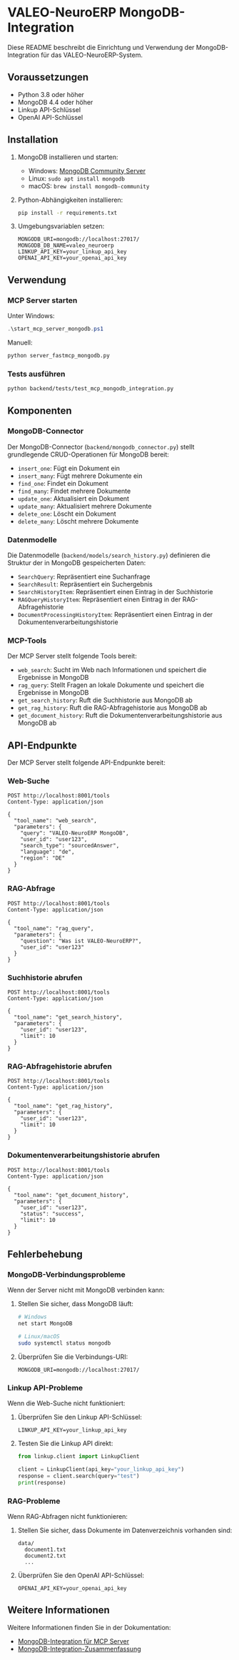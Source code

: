 # VALEO-NeuroERP MongoDB-Integration

Diese README beschreibt die Einrichtung und Verwendung der MongoDB-Integration für das VALEO-NeuroERP-System.

## Voraussetzungen

- Python 3.8 oder höher
- MongoDB 4.4 oder höher
- Linkup API-Schlüssel
- OpenAI API-Schlüssel

## Installation

1. MongoDB installieren und starten:
   - Windows: [MongoDB Community Server](https://www.mongodb.com/try/download/community)
   - Linux: `sudo apt install mongodb`
   - macOS: `brew install mongodb-community`

2. Python-Abhängigkeiten installieren:
   ```bash
   pip install -r requirements.txt
   ```

3. Umgebungsvariablen setzen:
   ```
   MONGODB_URI=mongodb://localhost:27017/
   MONGODB_DB_NAME=valeo_neuroerp
   LINKUP_API_KEY=your_linkup_api_key
   OPENAI_API_KEY=your_openai_api_key
   ```

## Verwendung

### MCP Server starten

Unter Windows:
```powershell
.\start_mcp_server_mongodb.ps1
```

Manuell:
```bash
python server_fastmcp_mongodb.py
```

### Tests ausführen

```bash
python backend/tests/test_mcp_mongodb_integration.py
```

## Komponenten

### MongoDB-Connector

Der MongoDB-Connector (`backend/mongodb_connector.py`) stellt grundlegende CRUD-Operationen für MongoDB bereit:

- `insert_one`: Fügt ein Dokument ein
- `insert_many`: Fügt mehrere Dokumente ein
- `find_one`: Findet ein Dokument
- `find_many`: Findet mehrere Dokumente
- `update_one`: Aktualisiert ein Dokument
- `update_many`: Aktualisiert mehrere Dokumente
- `delete_one`: Löscht ein Dokument
- `delete_many`: Löscht mehrere Dokumente

### Datenmodelle

Die Datenmodelle (`backend/models/search_history.py`) definieren die Struktur der in MongoDB gespeicherten Daten:

- `SearchQuery`: Repräsentiert eine Suchanfrage
- `SearchResult`: Repräsentiert ein Suchergebnis
- `SearchHistoryItem`: Repräsentiert einen Eintrag in der Suchhistorie
- `RAGQueryHistoryItem`: Repräsentiert einen Eintrag in der RAG-Abfragehistorie
- `DocumentProcessingHistoryItem`: Repräsentiert einen Eintrag in der Dokumentenverarbeitungshistorie

### MCP-Tools

Der MCP Server stellt folgende Tools bereit:

- `web_search`: Sucht im Web nach Informationen und speichert die Ergebnisse in MongoDB
- `rag_query`: Stellt Fragen an lokale Dokumente und speichert die Ergebnisse in MongoDB
- `get_search_history`: Ruft die Suchhistorie aus MongoDB ab
- `get_rag_history`: Ruft die RAG-Abfragehistorie aus MongoDB ab
- `get_document_history`: Ruft die Dokumentenverarbeitungshistorie aus MongoDB ab

## API-Endpunkte

Der MCP Server stellt folgende API-Endpunkte bereit:

### Web-Suche

```http
POST http://localhost:8001/tools
Content-Type: application/json

{
  "tool_name": "web_search",
  "parameters": {
    "query": "VALEO-NeuroERP MongoDB",
    "user_id": "user123",
    "search_type": "sourcedAnswer",
    "language": "de",
    "region": "DE"
  }
}
```

### RAG-Abfrage

```http
POST http://localhost:8001/tools
Content-Type: application/json

{
  "tool_name": "rag_query",
  "parameters": {
    "question": "Was ist VALEO-NeuroERP?",
    "user_id": "user123"
  }
}
```

### Suchhistorie abrufen

```http
POST http://localhost:8001/tools
Content-Type: application/json

{
  "tool_name": "get_search_history",
  "parameters": {
    "user_id": "user123",
    "limit": 10
  }
}
```

### RAG-Abfragehistorie abrufen

```http
POST http://localhost:8001/tools
Content-Type: application/json

{
  "tool_name": "get_rag_history",
  "parameters": {
    "user_id": "user123",
    "limit": 10
  }
}
```

### Dokumentenverarbeitungshistorie abrufen

```http
POST http://localhost:8001/tools
Content-Type: application/json

{
  "tool_name": "get_document_history",
  "parameters": {
    "user_id": "user123",
    "status": "success",
    "limit": 10
  }
}
```

## Fehlerbehebung

### MongoDB-Verbindungsprobleme

Wenn der Server nicht mit MongoDB verbinden kann:

1. Stellen Sie sicher, dass MongoDB läuft:
   ```bash
   # Windows
   net start MongoDB
   
   # Linux/macOS
   sudo systemctl status mongodb
   ```

2. Überprüfen Sie die Verbindungs-URI:
   ```
   MONGODB_URI=mongodb://localhost:27017/
   ```

### Linkup API-Probleme

Wenn die Web-Suche nicht funktioniert:

1. Überprüfen Sie den Linkup API-Schlüssel:
   ```
   LINKUP_API_KEY=your_linkup_api_key
   ```

2. Testen Sie die Linkup API direkt:
   ```python
   from linkup.client import LinkupClient
   
   client = LinkupClient(api_key="your_linkup_api_key")
   response = client.search(query="test")
   print(response)
   ```

### RAG-Probleme

Wenn RAG-Abfragen nicht funktionieren:

1. Stellen Sie sicher, dass Dokumente im Datenverzeichnis vorhanden sind:
   ```
   data/
     document1.txt
     document2.txt
     ...
   ```

2. Überprüfen Sie den OpenAI API-Schlüssel:
   ```
   OPENAI_API_KEY=your_openai_api_key
   ```

## Weitere Informationen

Weitere Informationen finden Sie in der Dokumentation:

- [MongoDB-Integration für MCP Server](docs/mongodb_mcp_integration.md)
- [MongoDB-Integration-Zusammenfassung](mongodb_integration_summary.md) 